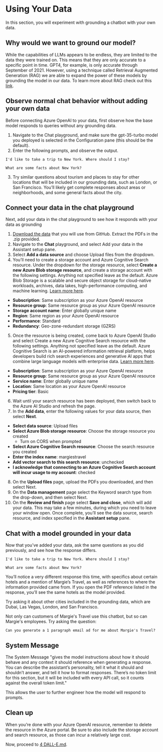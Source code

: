 # Using Your Data

In this section, you will experiment with  grounding a chatbot with your own data.

## Why would we want to ground our model?

While the capabilities of LLMs appears to be endless, they are limited to the data they were trained on. This means that they are only accurate to a specific point in time. GPT4, for example, is only accurate through September of 2021. However, using a technique called Retrieval Augmented Generation (RAG) we are able to expand the power of these models by grounding the model in our data. To learn more about RAG check out this [link](https://learn.microsoft.com/en-us/azure/machine-learning/concept-retrieval-augmented-generation?view=azureml-api-2).



## Observe normal chat behavior without adding your own data
Before connecting Azure OpenAI to your data, first observe how the base model responds to queries without any grounding data.

1. Navigate to the Chat playground, and make sure the gpt-35-turbo model you deployed is selected in the Configuration pane (this should be the default).
2. Enter the following prompts, and observe the output.

 ```
 I'd like to take a trip to New York. Where should I stay?
 ```

```
What are some facts about New York?
```

3. Try similar questions about tourism and places to stay for other locations that will be included in our grounding data, such as London, or San Francisco. You’ll likely get complete responses about areas or neighborhoods, and some general facts about the city.

## Connect your data in the chat playground
Next, add your data in the chat playground to see how it responds with your data as grounding

1. [Download the data](https://aka.ms/own-data-brochures) that you will use from GitHub. Extract the PDFs in the .zip provided.
2. Navigate to the **Chat** playground, and select Add your data in the Assistant setup pane.
3. Select **Add a data source** and choose Upload files from the dropdown.
4. You’ll need to create a storage account and Azure Cognitive Search resource. Under the dropdown for the storage resource, select **Create a new Azure Blob storage resource**, and create a storage account with the following settings. Anything not specified leave as the default. Azure Blob Storage is a scalable and secure object storage for cloud-native workloads, archives, data lakes, high-performance computing, and machine learning. [Learn more here](https://azure.microsoft.com/en-us/products/storage/blobs/).

- **Subscription**: Same subscription as your Azure OpenAI resource
- **Resource group**: Same resource group as your Azure OpenAI resource
- **Storage account name**: Enter globally unique name
- **Region**: Same region as your Azure OpenAI resource
- **Performance**: Standard
- **Redundancy**: Geo-zone-redundant storage (GZRS)

5. Once the resource is being created, come back to Azure OpenAI Studio and select Create a new Azure Cognitive Search resource with the following settings. Anything not specified leave as the default. Azure Cognitive Search is an AI-powered information retrieval platform, helps developers build rich search experiences and generative AI apps that combine large language models with enterprise data. [Learn more here](https://azure.microsoft.com/en-us/products/ai-services/cognitive-search).

- **Subscription**: Same subscription as your Azure OpenAI resource
- **Resource group**: Same resource group as your Azure OpenAI resource
- **Service name**: Enter globally unique name
- **Location**: Same location as your Azure OpenAI resource
- **Pricing tier**: Basic

6. Wait until your search resource has been deployed, then switch back to the Azure AI Studio and refresh the page.
7. In the **Add data**, enter the following values for your data source, then select **Next**.

- **Select data source**: Upload files
- **Select Azure Blob storage resource**: Choose the storage resource you created
    - Turn on CORS when prompted
- **Select Azure Cognitive Search resource**: Choose the search resource you created
- **Enter the index name**: margiestravel
- **Add vector search to this search resource**: unchecked
- **I acknowledge that connecting to an Azure Cognitive Search account will incur usage to my account**: checked

8. On the **Upload files** page, upload the PDFs you downloaded, and then select Next.
9. On the **Data management** page select the Keyword search type from the drop-down, and then select Next.
10. On the **Review and finish** page select **Save and close**, which will add your data. This may take a few minutes, during which you need to leave your window open. Once complete, you’ll see the data source, search resource, and index specified in the **Assistant setup** pane.

## Chat with a model grounded in your data
Now that you’ve added your data, ask the same questions as you did previously, and see how the response differs.


```
I'd like to take a trip to New York. Where should I stay?
```

```
What are some facts about New York?
```

You’ll notice a very different response this time, with specifics about certain hotels and a mention of Margie’s Travel, as well as references to where the information provided came from. If you open the PDF reference listed in the response, you’ll see the same hotels as the model provided.

Try asking it about other cities included in the grounding data, which are Dubai, Las Vegas, London, and San Francisco.

Not only can customers of Margie's Travel use this chatbot, but so can Margie's employees. Try asking the question:

```
Can you generate a 1 paragraph email ad for me about Margie's Travel?
```
## System Message
The System Message "gives the model instructions about how it should behave and any context it should reference when generating a response. You can describe the assistant’s personality, tell it what it should and shouldn’t answer, and tell it how to format responses. There’s no token limit for this section, but it will be included with every API call, so it counts against the overall token limit."

This allows the user to further engineer how the model will respond to prompts.

## Clean up
When you’re done with your Azure OpenAI resource, remember to delete the resource in the Azure portal. Be sure to also include the storage account and search resource, as those can incur a relatively large cost.

Now, proceed to [4 DALL-E.md](https://github.com/e-straight/OAI-Demo/blob/main/4%20DALL-E.md).